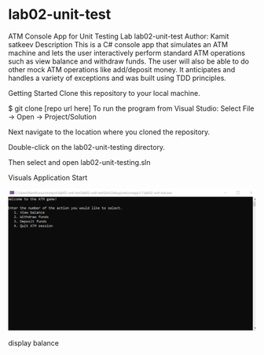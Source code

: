 # lab02-unit-test
ATM Console App for Unit Testing Lab
lab02-unit-test
Author: Kamit satkeev
Description
This is a C# console app that simulates an ATM machine and lets the user interactively perform standard ATM operations such as view balance and withdraw funds. The user will also be able to do other mock ATM operations like add/deposit money. It anticipates and handles a variety of exceptions and was built using TDD principles.

Getting Started
Clone this repository to your local machine.

$ git clone [repo url here]
To run the program from Visual Studio:
Select File -> Open -> Project/Solution

Next navigate to the location where you cloned the repository.

Double-click on the lab02-unit-testing directory.

Then select and open lab02-unit-testing.sln

Visuals
Application Start

![](https://github.com/Satkeev/lab02-unit-test/blob/master/lab02-unit-test/assets/Annotation%202020-07-07%20172224.png)

display balance 
![]()
